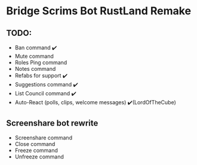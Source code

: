 # Bridge Scrims Bot RustLand Remake


## TODO:
  - Ban command ✔️
  - Mute command
  - Roles Ping command
  - Notes command
  - Refabs for support :heavy_check_mark: 
  - Suggestions command :heavy_check_mark:
  - List Council command :heavy_check_mark:
  - Auto-React (polls, clips, welcome messages) ✔️(LordOfTheCube)
  
## Screenshare bot rewrite
  - Screenshare command
  - Close command
  - Freeze command
  - Unfreeze command
